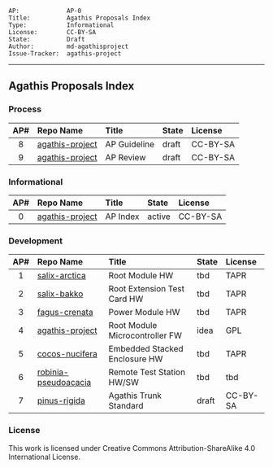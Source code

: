     AP:             AP-0
    Title:          Agathis Proposals Index
    Type:           Informational
    License:        CC-BY-SA
    State:          Draft
    Author:         md-agathisproject
    Issue-Tracker:  agathis-project
---

## Agathis Proposals Index

### Process

AP# | Repo Name         |   Title                         | State | License
:--:|:------------------|:--------------------------------|:------|:--------
8   |[agathis-project](https://github.com/agathis-project/agathis-project/blob/master/AP-8/AP-8.md)  | AP Guideline                    | draft | CC-BY-SA
9   |[agathis-project](https://github.com/agathis-project/agathis-project/blob/master/AP-9/AP-9.md)  | AP Review                       | draft | CC-BY-SA

### Informational

AP# |Repo Name          |  Title                          | State | License
:--:|:------------------|:--------------------------------|:------|:--------
0   |[agathis-project](https://github.com/agathis-project/agathis-project)          |  AP Index        | active | CC-BY-SA

### Development

AP# |Repo Name                                                                                      |  Title                          | State  | License
:--:|:----------------------------------------------------------------------------------------------|:--------------------------------|:------ |:--------
1   |[salix-arctica](https://github.com/agathis-project/salix-arctica)                              |  Root Module HW                 | tbd    | TAPR
2   |[salix-bakko](https://github.com/agathis-project/salix-bakko)                                  |  Root Extension Test Card HW    | tbd    | TAPR
3   |[fagus-crenata](https://github.com/agathis-project/fagus-crenata)                              |  Power Module HW                | tbd    | TAPR
4   |[agathis-project](https://github.com/agathis-project/agathis-project/)                         |  Root Module Microcontroller FW | idea   | GPL
5   |[cocos-nucifera](https://github.com/agathis-project/cocos-nucifera)                            |  Embedded Stacked Enclosure HW  | tbd    | TAPR
6   |[robinia-pseudoacacia](https://github.com/agathis-project/robinia-pseudoacacia)                |  Remote Test Station HW/SW      | tbd    | tbd
7   |[pinus-rigida](https://github.com/agathis-project/pinus-rigida)                                |  Agathis Trunk Standard         | draft  | CC-BY-SA

### License

This work is licensed under Creative Commons Attribution-ShareAlike 4.0
International License.
